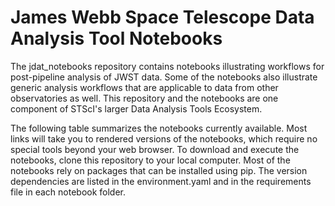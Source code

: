 # James Webb Space Telescope Data Analysis Tool Notebooks
The jdat_notebooks repository contains notebooks illustrating workflows for post-pipeline analysis of JWST data. Some of the notebooks also illustrate generic analysis workflows that are applicable to data from other observatories as well. This repository and the notebooks are one component of STScI's larger Data Analysis Tools Ecosystem.

The following table summarizes the notebooks currently available. Most links will take you to rendered versions of the notebooks, which require no special tools beyond your web browser. To download and execute the notebooks, clone this repository to your local computer. Most of the notebooks rely on packages that can be installed using pip. The version dependencies are listed in the environment.yaml and in the requirements file in each notebook folder.
